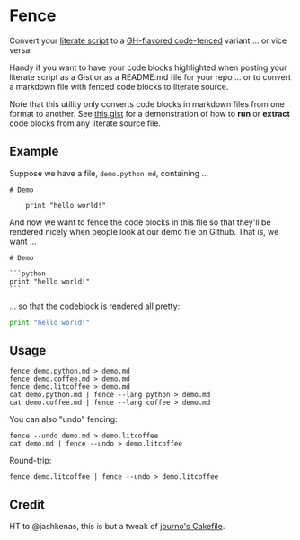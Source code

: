 Fence
=====

Convert your [literate script](http://ashkenas.com/literate-coffeescript/) to
a [GH-flavored code-fenced](https://help.github.com/articles/github-flavored-markdown) variant ... or vice versa.

Handy if you want to have your code blocks highlighted when posting 
your literate script as a Gist or as a README.md file for your repo ... or to
convert a markdown file with fenced code blocks to literate source.

Note that this utility only converts code blocks in markdown files from one format to another.  See [this gist](https://gist.github.com/joyrexus/5199201) for a demonstration of how to **run** or **extract** code blocks from any literate source file.


## Example

Suppose we have a file, `demo.python.md`, containing ...

    # Demo

        print "hello world!"

And now we want to fence the code blocks in this file so that they'll be rendered nicely when people look at our demo file on Github. That is, we want ...

    # Demo

    ```python
    print "hello world!"
    ```

... so that the codeblock is rendered all pretty:

```python
print "hello world!"
```

## Usage

    fence demo.python.md > demo.md
    fence demo.coffee.md > demo.md
    fence demo.litcoffee > demo.md
    cat demo.python.md | fence --lang python > demo.md
    cat demo.coffee.md | fence --lang coffee > demo.md

You can also "undo" fencing:

    fence --undo demo.md > demo.litcoffee
    cat demo.md | fence --undo > demo.litcoffee

Round-trip:

    fence demo.litcoffee | fence --undo > demo.litcoffee


## Credit

HT to @jashkenas, this is but a tweak of [journo's Cakefile](https://github.com/jashkenas/journo/blob/master/Cakefile).

